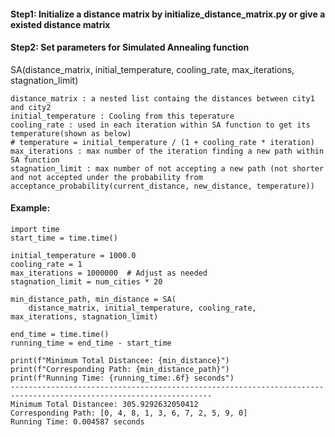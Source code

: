 #### Step1: Initialize a distance matrix by initialize_distance_matrix.py or give a existed distance matrix
#### Step2: Set parameters for Simulated Annealing function
SA(distance_matrix, initial_temperature, cooling_rate, max_iterations, stagnation_limit)
```{r}
distance_matrix : a nested list containg the distances between city1 and city2
initial_temperature : Cooling from this teperature
cooling_rate : used in each iteration within SA function to get its temperature(shown as below)
# temperature = initial_temperature / (1 + cooling_rate * iteration)
max_iterations : max number of the iteration finding a new path within SA function
stagnation_limit : max number of not accepting a new path (not shorter and not accepted under the probability from acceptance_probability(current_distance, new_distance, temperature))
```
#### Example:
```{r}
import time
start_time = time.time()

initial_temperature = 1000.0
cooling_rate = 1
max_iterations = 1000000  # Adjust as needed
stagnation_limit = num_cities * 20

min_distance_path, min_distance = SA(
    distance_matrix, initial_temperature, cooling_rate, max_iterations, stagnation_limit)

end_time = time.time()
running_time = end_time - start_time

print(f"Minimum Total Distancee: {min_distance}")
print(f"Corresponding Path: {min_distance_path}")
print(f"Running Time: {running_time:.6f} seconds")
-------------------------------------------------------------------------------------------------------------------
Minimum Total Distancee: 305.9292632050412
Corresponding Path: [0, 4, 8, 1, 3, 6, 7, 2, 5, 9, 0]
Running Time: 0.004587 seconds
```


